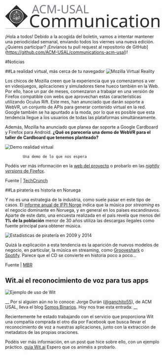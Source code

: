 ![CUSAL](com.svg)

¡Hola a todos! Debido a la acogida del boletín, vamos a intentar mantener una periodicidad semanal, enviando todos los viernes una nueva edición. ¿Quieres participar? ¡Envíanos tu pull request al repositorio de GitHub](https://github.com/ACM-USAL/communications-acm-usal)!

#Noticias

##La realidad virtual, más cerca de tu navegador
![Mozilla Virtual Reality](https://tctechcrunch2011.files.wordpress.com/2015/01/2015-01-24_1015.png?w=738)

Los chicos de Mozilla creen que la experiencia que ya comenzamos a ver en videojuegos, aplicaciones y simuladores tiene hueco también en la Web. Por ello, hace un par de meses, comenzaron a trabajar en una versión de Firefox compatible con webs que aprovechan estas características utilizando Oculus Rift. Este mes, han anunciado que darán soporte a WebVR, un conjunto de APIs para generar contenido virtual en la red. Google también se ha apuntado a la moda, por lo que es posible que esta tendencia llegue a los usuarios de todas las plataformas simultáneamente.

Además, Mozilla ha anunciado que planea dar soporte a Google Cardboard y Firefox para Android. **¿Qué os parecería una demo de WebVR para el taller de Cardboard que tenemos planteado?**

![Demo realidad virtual](https://tctechcrunch2011.files.wordpress.com/2015/01/panorama-screencap-1.gif?w=1019&h=569)

			Una demo de lo que nos espera
			
Podéis ver más información en la [web del proyecto](http://mozvr.com/) o probarlo en las [*nightly versions* de Firefox](http://nightly.mozilla.org/).

Fuente | [TechCrunch](http://techcrunch.com/2015/01/24/mozilla-wants-to-bring-virtual-reality-to-the-browser/)

##La piratería es historia en Noruega

Y no es una estrategia de la industria, como suele pasar en este tipo de casos. El [informe anual de IFPI Norge](http://www.musicbusinessworldwide.com/norways-music-market-stopped-growing-in-2014-because-the-cd-crashed-and-burned/) indica que la música por *streaming* es el negocio dominante en Noruega, y en general en los países escandinavos. Aparte de este dato, una encuesta realizada en el país revela que menos del **1% de la población** menor de 30 años utiliza las descargas ilegales como fuente principal para obtener música.

![Estadísticas de piratería en 2009 y 2014](http://www.musicbusinessworldwide.com/files/2015/01/MBWNorway-768x576.jpg)

Quizá la explicación a esta tendencia es la aparición de nuevos modelos de negocio, en particular, la música en streaming, como [Grooveshark](http://grooveshark.com) o [Spotify](http://spotify.com). Parece que el CD se convierte en historia poco a poco...

Fuente | [MBR](http://www.musicbusinessworldwide.com/piracy-virtually-eliminated-norway/)

## Wit.ai el reconocimiento de voz para tus apps
![Ejemplo de uso de Wit](http://i1.wp.com/www.somosbinarios.es/wp-content/uploads/2015/01/wit6.png?resize=388%2C249)

__ Por si alguien aún no lo conoce: Jorge Durán ([@ganchito55](https://twitter.com/ganchito55)), de ACM USAL, lleva el blog [Somos Binarios](http://www.somosbinarios.es/). Hoy nos trae esta entrada: __

Recientemente he estado trabajando con el servicio que proporciona Wit una compañía comprada el otro día por Facebook que busca llevar el reconocimiento de voz a nuestras aplicaciones, junto con la extracción de metadatos de las propias oraciones.

Podéis ver más información, en un post que hice sobre ello, con un ejemplo práctico. [guia Wit.ai](http://www.somosbinarios.es/reconocimiento-de-voz-para-tus-aplicaciones/)
Espero que os animéis a probarlo.

